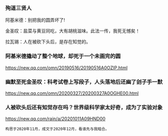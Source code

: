 ### 殉道三贤人

阿基米德：别把我的圆弄坏了!

金圣叹：盐菜与黄豆同吃，大有胡桃滋味。此法一传，我死无憾矣！

拉瓦锡：人在被砍下头后，是存在知觉的。

### 阿基米德撬动了整个地球，却死于一个未画完的圆
https://new.qq.com/omn/20190516/20190516A0OZIP.html

### 幽默至死金圣叹：科考试卷上写段子，人头落地后还幽了刽子手一默
https://new.qq.com/omn/20200327/20200327A0OGHE00.html

### 人被砍头后还有知觉存在吗？世界级科学家太好奇，成为了实验对象
https://new.qq.com/rain/a/20201011A09HND00

`构思于2020年11月，成文于2020年12月，看谁先与我暗合。`
